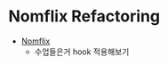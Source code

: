 # Nomflix Refactoring
* [Nomflix](https://academy.nomadcoders.co/p/react-for-beginners)
  * 수업들은거 hook 적용해보기
